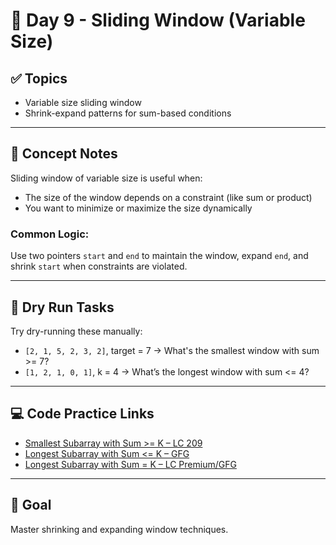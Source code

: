 # 📘 Day 9 - Sliding Window (Variable Size)

## ✅ Topics
- Variable size sliding window
- Shrink-expand patterns for sum-based conditions

---

## 🧠 Concept Notes
Sliding window of variable size is useful when:
- The size of the window depends on a constraint (like sum or product)
- You want to minimize or maximize the size dynamically

### Common Logic:
Use two pointers `start` and `end` to maintain the window, expand `end`, and shrink `start` when constraints are violated.

---

## 🧪 Dry Run Tasks
Try dry-running these manually:
- `[2, 1, 5, 2, 3, 2]`, target = 7 → What's the smallest window with sum >= 7?
- `[1, 2, 1, 0, 1]`, k = 4 → What’s the longest window with sum <= 4?

---

## 💻 Code Practice Links
- [Smallest Subarray with Sum >= K – LC 209](https://leetcode.com/problems/minimum-size-subarray-sum/)
- [Longest Subarray with Sum <= K – GFG](https://www.geeksforgeeks.org/longest-sub-array-sum-k/)
- [Longest Subarray with Sum = K – LC Premium/GFG](https://www.geeksforgeeks.org/longest-sub-array-sum-k/)

---

## 🧠 Goal
Master shrinking and expanding window techniques.

